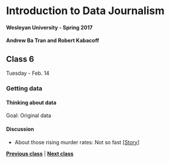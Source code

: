 # Introduction to Data Journalism
  
#### Wesleyan University - Spring 2017
  
**Andrew Ba Tran and Robert Kabacoff**
  
## Class 6
Tuesday - Feb. 14
                             
### Getting data
                             
#### Thinking about data
                             
Goal: Original data
                             
#### Discussion

    
* About those rising murder rates: Not so fast [[Story](https://www.themarshallproject.org/2015/09/04/about-those-rising-murder-rates-not-so-fast#.harDBv0bK)]
                                 
                   
**[Previous class](class5.md)** | **[Next class](class7.md)**
